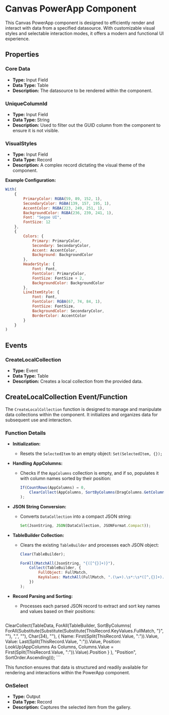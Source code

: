 # Canvas PowerApp Component

This Canvas PowerApp component is designed to efficiently render and interact with data from a specified datasource. With customizable visual styles and selectable interaction modes, it offers a modern and functional UI experience.

## Properties

### Core Data
- **Type:** Input Field
- **Data Type:** Table
- **Description:** The datasource to be rendered within the component.

### UniqueColumnId
- **Type:** Input Field
- **Data Type:** String
- **Description:** Used to filter out the GUID column from the component to ensure it is not visible.

### VisualStyles
- **Type:** Input Field
- **Data Type:** Record
- **Description:** A complex record dictating the visual theme of the component.  

**Example Configuration:**
```javascript
With(
    {
        PrimaryColor: RGBA(59, 89, 152, 1),
        SecondaryColor: RGBA(139, 157, 195, 1),
        AccentColor: RGBA(223, 249, 251, 1),
        BackgroundColor: RGBA(236, 239, 241, 1),
        Font: "Segoe UI",
        FontSize: 12
    },
    {
        Colors: {
            Primary: PrimaryColor,
            Secondary: SecondaryColor,
            Accent: AccentColor,
            Background: BackgroundColor
        },
        HeaderStyle: {
            Font: Font,
            FontColor: PrimaryColor,
            FontSize: FontSize + 2,
            BackgroundColor: BackgroundColor
        },
        LineItemStyle: {
            Font: Font,
            FontColor: RGBA(67, 74, 84, 1),
            FontSize: FontSize,
            BackgroundColor: SecondaryColor,
            BorderColor: AccentColor
        }
    }
)
```
## Events

### CreateLocalCollection
- **Type:** Event
- **Data Type:** Table
- **Description:** Creates a local collection from the provided data.

## CreateLocalCollection Event/Function

The `CreateLocalCollection` function is designed to manage and manipulate data collections within the component. It initializes and organizes data for subsequent use and interaction.

### Function Details

- **Initialization:**
  - Resets the `SelectedItem` to an empty object: `Set(SelectedItem, {});`

- **Handling AppColumns:**
  - Checks if the `AppColumns` collection is empty, and if so, populates it with column names sorted by their position: 
    ```javascript
    If(CountRows(AppColumns) = 0,
        ClearCollect(AppColumns, SortByColumns(DragColumns.GetColumnNames(), "Position", SortOrder.Ascending))
    );
    ```

- **JSON String Conversion:**
  - Converts `DataCollection` into a compact JSON string:
    ```javascript
    Set(JsonString, JSON(DataCollection, JSONFormat.Compact)); 
    ```

- **TableBuilder Collection:**
  - Clears the existing `TableBuilder` and processes each JSON object:
    ```javascript
    Clear(TableBuilder);

    ForAll(MatchAll(JsonString, "{([^{}]+)}"),
        Collect(TableBuilder, {
            FullObject: FullMatch,
            KeyValues: MatchAll(FullMatch, ".(\w+).\s*:\s*([^,{}]+).")
        })
    );
    ```

- **Record Parsing and Sorting:**
  - Processes each parsed JSON record to extract and sort key names and values based on their positions:
    ```javascript
ClearCollect(TableData,
ForAll(TableBuilder,
        SortByColumns(
        ForAll(Substitute(Substitute(Substitute(ThisRecord.KeyValues.FullMatch, "}", ""), ",", ""), Char(34), ""), 
            {
                Name: First(Split(ThisRecord.Value, ":")).Value,
                Value: Last(Split(ThisRecord.Value, ":")).Value, 
                Position: LookUp(AppColumns As Columns, Columns.Value = First(Split(ThisRecord.Value, ":")).Value).Position
            }
        ), "Position", SortOrder.Ascending)));
    ```

This function ensures that data is structured and readily available for rendering and interactions within the PowerApp component.



### OnSelect
- **Type:** Output
- **Data Type:** Record
- **Description:** Captures the selected item from the gallery.
